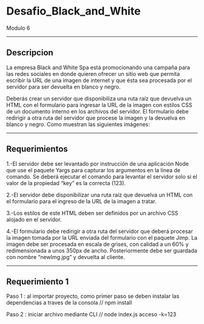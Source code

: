 # Desafio_Black_and_White
Modulo 6

--------------------------------
Descripcion
--------------------------------
La empresa Black and White Spa está promocionando una campaña para las redes sociales en donde quieren ofrecer un sitio web que permita escribir la URL de una imagen de internet y que ésta sea procesada por el servidor para ser devuelta en blanco y negro.

Deberás crear un servidor que disponibiliza una ruta raíz que devuelva un HTML con el formulario para ingresar la URL de la imagen con estilos CSS de un documento interno en los archivos del servidor. El formulario debe redirigir a otra ruta del servidor que procese la imagen y la devuelva en blanco y negro. Como muestran las siguientes imágenes:

--------------------------------
Requerimientos
--------------------------------

1.-El servidor debe ser levantado por instrucción de una aplicación Node que use el paquete Yargs para capturar los argumentos en la línea de comando. Se deberá ejecutar el comando para levantar el servidor solo si el valor de la propiedad “key” es la correcta (123).

2.-El servidor debe disponibilizar una ruta raíz que devuelva un HTML con el formulario para el ingreso de la URL de la imagen a tratar.

3.-Los estilos de este HTML deben ser definidos por un archivo CSS alojado en el servidor.

4.-El formulario debe redirigir a otra ruta del servidor que deberá procesar la imagen tomada por la URL enviada del formulario con el paquete Jimp. La imagen debe ser procesada en escala de grises, con calidad a un 60% y redimensionada a unos 350px de ancho. Posteriormente debe ser guardada con nombre “newImg.jpg” y devuelta al cliente.

--------------------------------
Requerimiento 1
--------------------------------

Paso 1 : al importar proyecto, como primer paso se deben instalar las dependencias a traves de la consola
//   npm install

Paso 2 : iniciar archivo mediante CLI
//   node index.js acceso -k=123
